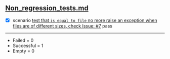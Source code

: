 
## [Non_regression_tests.md](..\..\non_reg_tests\Non_regression_tests.md)  

  - [X] scenario [test that `is equal to file` no more raise an exception when files are of different sizes, check Issue: #7](..\..\non_reg_tests\Non_regression_tests.md) pass  


------------------
- Failed     =  0
- Successful =  1
- Empty      =  0
